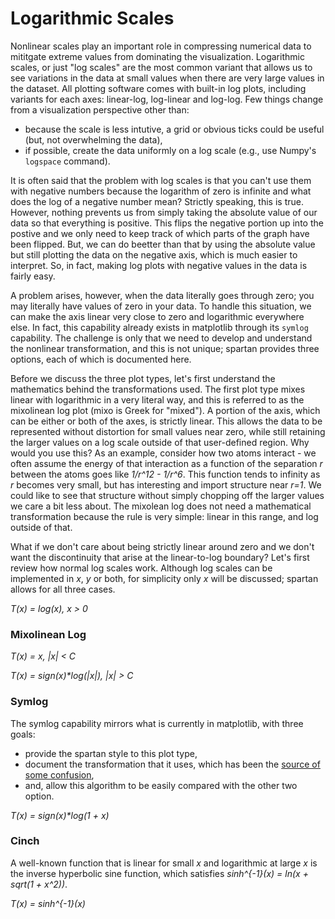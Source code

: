 # Logarithmic Scales

Nonlinear scales play an important role in compressing numerical data to mititgate extreme values from dominating the visualization. Logarithmic scales, or just "log scales" are the most common variant that allows us to see variations in the data at small values when there are very large values in the dataset. All plotting software comes with built-in log plots, including variants for each axes: linear-log, log-linear and log-log. Few things change from a visualization perspective other than:
* because the scale is less intutive, a grid or obvious ticks could be useful (but, not overwhelming the data),
* if possible, create the data uniformly on a log scale (e.g., use Numpy's `logspace` command).

It is often said that the problem with log scales is that you can't use them with negative numbers because the logarithm of zero is infinite and what does the log of a negative number mean? Strictly speaking, this is true. However, nothing prevents us from simply taking the absolute value of our data so that everything is positive. This flips the negative portion up into the postive and we only need to keep track of which parts of the graph have been flipped. But, we can do beetter than that by using the absolute value but still plotting the data on the negative axis, which is much easier to interpret. So, in fact, making log plots with negative values in the data is fairly easy.

A problem arises, however, when the data literally goes through zero; you may literally have values of zero in your data. To handle this situation, we can make the axis linear very close to zero and logarithmic everywhere else. In fact, this capability already exists in matplotlib through its `symlog` capability. The challenge is only that we need to develop and understand the nonlinear transformation, and this is not unique; spartan provides three options, each of which is documented here. 

Before we discuss the three plot types, let's first understand the mathematics behind the transformations used. The first plot type mixes linear with logarithmic in a very literal way, and this is referred to as the mixolinean log plot (mixo is Greek for "mixed"). A portion of the axis, which can be either or both of the axes, is strictly linear. This allows the data to be represented without distortion for small values near zero, while still retaining the larger values on a log scale outside of that user-defined region. Why would you use this? As an example, consider how two atoms interact - we often assume the energy of that interaction as a function of the separation _r_ between the atoms goes like _1/r^12  - 1/r^6_. This function tends to infinity as _r_ becomes very small, but has interesting and import structure near _r=1_. We could like to see that structure without simply chopping off the larger values we care a bit less about. The mixolean log does not need a mathematical transformation because the rule is very simple: linear in this range, and log outside of that. 

What if we don't care about being strictly linear around zero and we don't want the discontinuity that arise at the linear-to-log boundary? Let's first review how normal log scales work. Although log scales can be implemented in _x_, _y_ or both, for simplicity only _x_ will be discussed; spartan allows for all three cases.

_T(x) = log(x),  x > 0_

### Mixolinean Log

_T(x) = x,      |x| < C_

_T(x) = sign(x)*log(|x|), |x| > C_

### Symlog

The symlog capability mirrors what is currently in matplotlib, with three goals:
* provide the spartan style to this plot type,
* document the transformation that it uses, which has been the [source of some confusion](https://stackoverflow.com/questions/39988048/what-is-the-origin-of-matplotlibs-symlog-a-k-a-symmetrical-log-scale),
* and, allow this algorithm to be easily compared with the other two option. 

_T(x) = sign(x)*log(1 + x)_

### Cinch

A well-known function that is linear for small _x_ and logarithmic at large _x_ is the inverse hyperbolic sine function, which satisfies _sinh^{-1}(x) = ln(x + sqrt(1 + x^2))_.

_T(x) = sinh^{-1}(x)_
